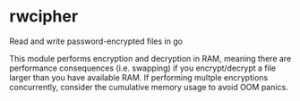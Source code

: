 # rwcipher
Read and write password-encrypted files in go

This module performs encryption and decryption in RAM, meaning there are performance consequences (i.e. swapping) if you encrypt/decrypt a file larger than you have available RAM. If performing multple encryptions concurrently, consider the cumulative memory usage to avoid OOM panics.
